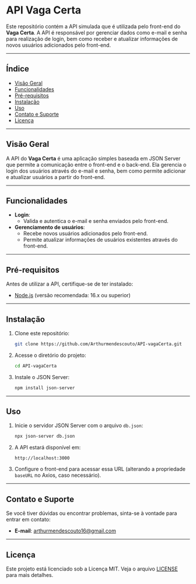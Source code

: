 # **API Vaga Certa**

Este repositório contém a API simulada que é utilizada pelo front-end do **Vaga Certa**. A API é responsável por gerenciar dados como e-mail e senha para realização de login, bem como receber e atualizar informações de novos usuários adicionados pelo front-end.

---

## **Índice**

- [Visão Geral](#visão-geral)
- [Funcionalidades](#funcionalidades)
- [Pré-requisitos](#pré-requisitos)
- [Instalação](#instalação)
- [Uso](#uso)
- [Contato e Suporte](#contato-e-suporte)
- [Licença](#licença)

---

## **Visão Geral**

A API do **Vaga Certa** é uma aplicação simples baseada em JSON Server que permite a comunicação entre o front-end e o back-end. Ela gerencia o login dos usuários através do e-mail e senha, bem como permite adicionar e atualizar usuários a partir do front-end.

---

## **Funcionalidades**

- **Login**:
  - Valida e autentica o e-mail e senha enviados pelo front-end.
- **Gerenciamento de usuários**:
  - Recebe novos usuários adicionados pelo front-end.
  - Permite atualizar informações de usuários existentes através do front-end.

---

## **Pré-requisitos**

Antes de utilizar a API, certifique-se de ter instalado:

- [Node.js](https://nodejs.org/) (versão recomendada: 16.x ou superior)

---

## **Instalação**

1. Clone este repositório:
   ```bash
   git clone https://github.com/Arthurmendescouto/API-vagaCerta.git
   ```

2. Acesse o diretório do projeto:
   ```bash
   cd API-vagaCerta
   ```

3. Instale o JSON Server:
   ```bash
   npm install json-server
   ```

---

## **Uso**

1. Inicie o servidor JSON Server com o arquivo `db.json`:
   ```bash
   npx json-server db.json
   ```

2. A API estará disponível em:
   ```plaintext
   http://localhost:3000
   ```

3. Configure o front-end para acessar essa URL (alterando a propriedade `baseURL` no Axios, caso necessário).

---

## **Contato e Suporte**

Se você tiver dúvidas ou encontrar problemas, sinta-se à vontade para entrar em contato:

- **E-mail**: [arthurmendescouto16@gmail.com](arthurmendescouto16@gmail.com)

---

## **Licença**

Este projeto está licenciado sob a Licença MIT. Veja o arquivo [LICENSE](./LICENSE) para mais detalhes.
